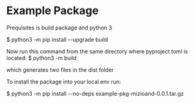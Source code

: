 # Example Package

Prequisites is build package and python 3

$ python3 -m pip install --upgrade build

Now run this command from the same directory where pyproject.toml is located:
$ python3 -m build

which generates two files in the dist folder

To install the package into your local env run:

$ python3 -m pip install --no-deps example-pkg-mizioand-0.0.1.tar.gz